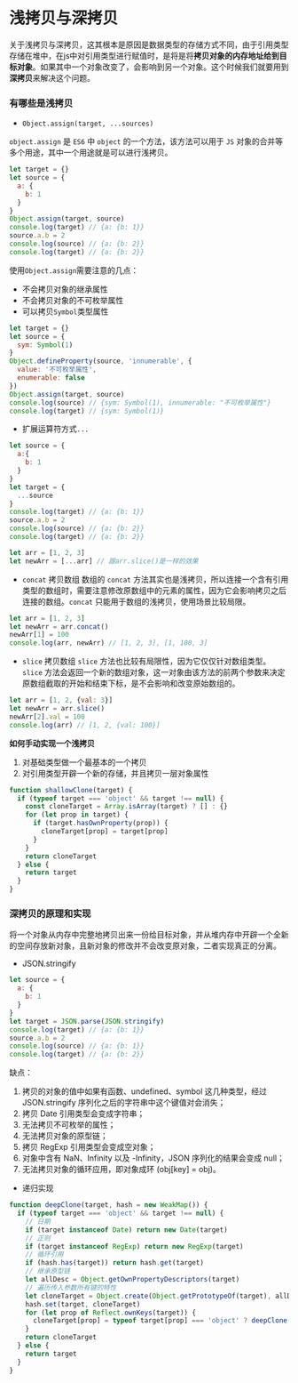 # 浅拷贝与深拷贝

关于浅拷贝与深拷贝，这其根本是原因是数据类型的存储方式不同，由于引用类型存储在堆中，在js中对引用类型进行赋值时，是将是将**拷贝对象的内存地址给到目标对象**。如果其中一个对象改变了，会影响到另一个对象。这个时候我们就要用到**深拷贝**来解决这个问题。

### 有哪些是浅拷贝

- `Object.assign(target, ...sources)`

`object.assign` 是 `ES6` 中 `object` 的一个方法，该方法可以用于 `JS` 对象的合并等多个用途，其中一个用途就是可以进行浅拷贝。

```js
let target = {}
let source = {
  a: {
    b: 1
  }
}
Object.assign(target, source)
console.log(target) // {a: {b: 1}}
source.a.b = 2
console.log(source) // {a: {b: 2}}
console.log(target) // {a: {b: 2}}
```
使用`Object.assign`需要注意的几点：
- 不会拷贝对象的继承属性
- 不会拷贝对象的不可枚举属性
- 可以拷贝`Symbol`类型属性

```js
let target = {}
let source = {
  sym: Symbol(1)
}
Object.defineProperty(source, 'innumerable', {
  value: '不可枚举属性',
  enumerable: false
})
Object.assign(target, source)
console.log(source) // {sym: Symbol(1), innumerable: "不可枚举属性"}
console.log(target) // {sym: Symbol(1)}
```

- 扩展运算符方式`...`

```js
let source = {
  a:{
    b: 1
  }
}
let target = {
  ...source
}
console.log(target) // {a: {b: 1}}
source.a.b = 2
console.log(source) // {a: {b: 2}}
console.log(target) // {a: {b: 2}}

let arr = [1, 2, 3]
let newArr = [...arr] // 跟arr.slice()是一样的效果
```

- `concat` 拷贝数组
数组的 `concat` 方法其实也是浅拷贝，所以连接一个含有引用类型的数组时，需要注意修改原数组中的元素的属性，因为它会影响拷贝之后连接的数组。`concat` 只能用于数组的浅拷贝，使用场景比较局限。
```js
let arr = [1, 2, 3]
let newArr = arr.concat()
newArr[1] = 100
console.log(arr, newArr) // [1, 2, 3], [1, 100, 3]
```

- `slice` 拷贝数组
`slice` 方法也比较有局限性，因为它仅仅针对数组类型。`slice` 方法会返回一个新的数组对象，这一对象由该方法的前两个参数来决定原数组截取的开始和结束下标，是不会影响和改变原始数组的。

```js
let arr = [1, 2, {val: 3}]
let newArr = arr.slice()
newArr[2].val = 100
console.log(arr) // [1, 2, {val: 100}]
```

**如何手动实现一个浅拷贝**

1. 对基础类型做一个最基本的一个拷贝
2. 对引用类型开辟一个新的存储，并且拷贝一层对象属性

```js
function shallowClone(target) {
  if (typeof target === 'object' && target !== null) {
    const cloneTarget = Array.isArray(target) ? [] : {}
    for (let prop in target) {
      if (target.hasOwnProperty(prop)) {
        cloneTarget[prop] = target[prop]
      }
    }
    return cloneTarget
  } else {
    return target
  }
}
```

### 深拷贝的原理和实现

将一个对象从内存中完整地拷贝出来一份给目标对象，并从堆内存中开辟一个全新的空间存放新对象，且新对象的修改并不会改变原对象，二者实现真正的分离。

- JSON.stringify

```js
let source = {
  a: {
    b: 1
  }
}
let target = JSON.parse(JSON.stringify)
console.log(target) // {a: {b: 1}}
source.a.b = 2
console.log(source) // {a: {b: 1}}
console.log(target) // {a: {b: 2}}
```

缺点：
1. 拷贝的对象的值中如果有函数、undefined、symbol 这几种类型，经过 JSON.stringify 序列化之后的字符串中这个键值对会消失；
2. 拷贝 Date 引用类型会变成字符串；
3. 无法拷贝不可枚举的属性；
4. 无法拷贝对象的原型链；
5. 拷贝 RegExp 引用类型会变成空对象；
6. 对象中含有 NaN、Infinity 以及 -Infinity，JSON 序列化的结果会变成 null；
7. 无法拷贝对象的循环应用，即对象成环 (obj[key] = obj)。

- 递归实现

```js
function deepClone(target, hash = new WeakMap()) {
  if (typeof target === 'object' && target !== null) {
    // 日期
    if (target instanceof Date) return new Date(target)
    // 正则
    if (target instanceof RegExp) return new RegExp(target)
    // 循环引用
    if (hash.has(target)) return hash.get(target)
    // 继承原型链
    let allDesc = Object.getOwnPropertyDescriptors(target)
    // 遍历传入参数所有键的特性
    let cloneTarget = Object.create(Object.getPrototypeOf(target), allDesc)
    hash.set(target, cloneTarget)
    for (let prop of Reflect.ownKeys(target)) {
      cloneTarget[prop] = typeof target[prop] === 'object' ? deepClone(target[prop], hash) : target[prop]
    }
    return cloneTarget
  } else {
    return target
  }
}
```